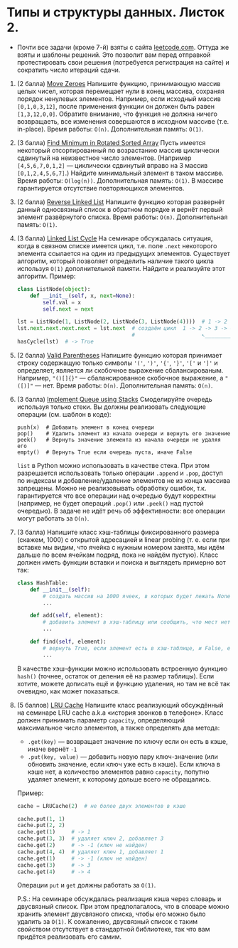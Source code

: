 # Типы и структуры данных. Листок 2.

* Почти все задачи (кроме 7-й) взяты с сайта [leetcode.com](https://leetcode.com). Оттуда же взяты и шаблоны решений. Это позволит вам перед отправкой протестировать свои решения (потребуется регистрация на сайте) и сократить число итераций сдачи.

1.  (2 балла) [Move Zeroes](https://leetcode.com/problems/move-zeroes/)
	Напишите функцию, принимающую массив целых чисел, которая перемещает нули в конец массива, сохраняя порядок ненулевых элементов. Например, если исходный массив `[0,1,0,3,12]`, после применения функции он должен быть равен `[1,3,12,0,0]`. Обратите внимание, что функция не должна ничего возвращаеть, все изменения совершаются в исходном массиве (т.е. in-place).
	Время работы: `O(n)`. Дополнительная память: `O(1)`.

2.  (3 балла) [Find Minimum in Rotated Sorted Array](https://leetcode.com/problems/find-minimum-in-rotated-sorted-array/)
	Пусть имеется некоторый отсортированный по возрастанию массив циклически сдвинутый на неизвестное число элементов.
	(Например `[4,5,6,7,0,1,2]` — циклически сдвинутый вправо на 3 массив `[0,1,2,4,5,6,7]`.)
	Найдите минимальный элемент в таком массиве.
	Время работы: `O(log(n))`. Дополнительная память: `O(1)`. В массиве гарантируется отсутствие повторяющихся элементов.

3.  (2 балла) [Reverse Linked List](https://leetcode.com/problems/reverse-linked-list/)
	Напишите функцию которая развернёт данный односвязный список в обратном порядке и вернёт первый элемент развёрнутого списка.
	Время работы: `O(n)`. Дополнительная память: `O(1)`.

4.  (3 балла) [Linked List Cycle](https://leetcode.com/problems/linked-list-cycle/)
	На семинаре обсуждалась ситуация, когда в связном списке имеется цикл, т.е. поле `.next` некоторого элемента ссылается на один из предыдущих элементов. Существует алгоритм, который позволяет определить наличие такого цикла используя `O(1)` дополнительной памяти. Найдите и реализуйте этот алгоритм. Пример:
	```python
	class ListNode(object):
	    def __init__(self, x, next=None):
	        self.val = x
	        self.next = next

	lst = ListNode(1, ListNode(2, ListNode(3, ListNode(4))))  # 1 -> 2 -> 3 -> 4
	lst.next.next.next.next = lst.next  # создаём цикл  1 -> 2 -> 3 -> 4 ↘
	                                    #                     ↖__________|
	hasCycle(lst)  # -> True
	```

5.  (2 балла) [Valid Parentheses](https://leetcode.com/problems/valid-parentheses/)
	Напишите функцию которая принимает строку содержащую только символы `'('`, `')'`, `'{'`, `'}'`, `'['` и `']'` и определяет, является ли скобочное выражение сбалансированым. Например, `"()[]{}"` — сбалансированное скобочное выражение, а `"([)]"` — нет.
	Время работы: `O(n)`. Дополнительная память: `O(n)`.	

6.  (3 балла) [Implement Queue using Stacks](https://leetcode.com/problems/implement-queue-using-stacks/)
	Смоделируйте очередь используя только стеки. Вы должны реализовать следующие операции (см. шаблон в коде):
	```
	push(x)  # Добавить элемент в конец очереди
	pop()    # Удалить элемент из начала очереди и вернуть его значение
	peek()   # Вернуть значение элемента из начала очереди не удаляя его
	empty()  # Вернуть True если очередь пуста, иначе False
	```
	`list` в Python можно использовать в качестве стека. При этом разрешается использовать только операции `.append` и `.pop`, доступ по индексам и добавление/удаление элементов не из конца массива запрещены.
	Можно не реализовывать обработку ошибок, т.к. гарантируется что все операции над очередью будут корректны (например, не будет операций `.pop()` или `.peek()` над пустой очередью).
	В задаче не идёт речь об эффективности: все операции могут работать за `O(n)`.

7.  (3 балла) Напишите класс хэш-таблицы фиксированного размера (скажем, 1000) с открытой адресацией и linear probing (т. е. если при вставке мы видим, что ячейка с нужным номером занята, мы идём дальше по всем ячейкам подряд, пока не найдём пустую).
	Класс должен иметь функции вставки и поиска и выглядеть примерно вот так:
	```python
	class HashTable:
	    def __init__(self):
	        # создать массив на 1000 ячеек, в которых будет лежать None
	        ...

	    def add(self, element):
	        # добавить элемент в хэш-таблицу или сообщить, что мест нет
	        ...

	    def find(self, element):
	        # вернуть True, если элемент есть в хэш-таблице, и False, если нет
	        ...
	```
	В качестве хэш-функции можно использовать встроенную функцию `hash()` (точнее, остаток от деления её на размер таблицы).
	Если хотите, можете дописать ещё и функцию удаления, но там не всё так очевидно, как может показаться.

8.	(5 баллов) [LRU Cache](https://leetcode.com/problems/lru-cache/)
	Напишите класс реализующий обсуждённый на семинаре LRU cache a.k.a «история звонков в телефоне».
	Класс должен принимать параметр `capacity`, определяющий максимальное число элементов, а также определять два метода:
	* `.get(key)` — возвращает значение по ключу если он есть в кэше, иначе вернёт `-1`
	* `.put(key, value)` — добавить новую пару ключ-значение (или обновить значение, если ключ уже есть в кэше). Если ключа в кэше нет, а количество элементов равно `capacity`, попутно удаляет элемент, к которому дольше всего не обращались.
	
	Пример:
	```python
	cache = LRUCache(2)  # не более двух элементов в кэше

	cache.put(1, 1)
	cache.put(2, 2)
	cache.get(1)     # -> 1
	cache.put(3, 3)  # удаляет ключ 2, добавляет 3
	cache.get(2)     # -> -1 (ключ не найден)
	cache.put(4, 4)  # удаляет ключ 1, добавляет 1
	cache.get(1)     # -> -1 (ключ не найден)
	cache.get(3)     # -> 3
	cache.get(4)     # -> 4
	```

	Операции `put` и `get` должны работать за `O(1)`.

	P.S.: На семинаре обсуждалась реализация кэша через словарь и двусвязный список. При этом предполагалось, что в словаре можно хранить элемент двусвязного списка, чтобы его можно было удалить за `O(1)`. К сожалению, двусвязный список с таким свойством отсутствует в стандартной библиотеке, так что вам придётся реализовать его самим.
